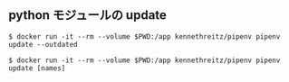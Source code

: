 ## python モジュールの update
```bash:確認
$ docker run -it --rm --volume $PWD:/app kennethreitz/pipenv pipenv update --outdated
```

```bash:更新
$ docker run -it --rm --volume $PWD:/app kennethreitz/pipenv pipenv update [names]
```
